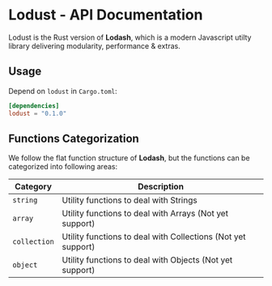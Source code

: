 # Lodust - API Documentation

Lodust is the Rust version of **Lodash**, which is a modern Javascript utilty library delivering modularity, performance & extras.

## Usage

Depend on `lodust` in `Cargo.toml`:

```toml
[dependencies]
lodust = "0.1.0"
```

## Functions Categorization

We follow the flat function structure of **Lodash**, but the functions can be categorized into following areas:

| Category     | Description                                                  |
|--------------|--------------------------------------------------------------|
| `string`     | Utility functions to deal with Strings                       |
| `array`      | Utility functions to deal with Arrays (Not yet support)      |
| `collection` | Utility functions to deal with Collections (Not yet support) |
| `object`     | Utility functions to deal with Objects (Not yet support)     |
